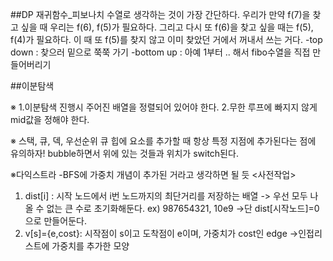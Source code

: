 ##DP
재귀함수_피보나치 수열로 생각하는 것이 가장 간단하다.
우리가 만약 f(7)을 찾고 싶을 때 우리는 f(6), f(5)가 필요하다. 그리고 다시 또 f(6)을 찾고 싶을 때는 f(5), f(4)가 필요하다. 이 때 또 f(5)를 찾지 않고 이미 찾았던 거에서 꺼내서 쓰는 거다.
-top down : 찾으러 밑으로 쭉쭉 가기
-bottom up : 아예 1부터 .. 해서 fibo수열을 직접 만들어버리기

##이분탐색


※
1.이분탐색 진행시 주어진 배열을 정렬되어 있어야 한다.
2.무한 루프에 빠지지 않게 mid값을 정해야 한다.

※ 스택, 큐, 덱, 우선순위 큐
힙에 요소를 추가할 때 항상 특정 지점에 추가된다는 점에 유의하자!
bubble하면서 위에 있는 것들과 위치가 switch된다.

※다익스트라
-BFS에 가중치 개념이 추가된 거라고 생각하면 될 듯
<사전작업>
1. dist[i] : 시작 노드에서 i번 노드까지의 최단거리를 저장하는 배열
-> 우선 모두 나올 수 없는 큰 수로 초기화해둔다. ex) 987654321, 10e9
->단 dist[시작노드]=0으로 만들어둔다.
2. v[s]={e,cost}: 시작점이 s이고 도착점이 e이며, 가중치가 cost인 edge
->인접리스트에 가중치를 추가한 모양

